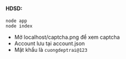 #### HDSD:

```
node app
node index
```

- Mở localhost/captcha.png để xem captcha
- Account lưu tại account.json
- Mật khẩu là `cuongdeptrai@123`